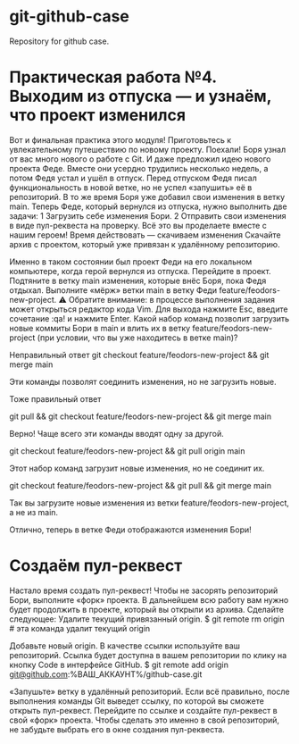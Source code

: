# git-github-case
Repository for github case.



# Практическая работа №4. Выходим из отпуска — и узнаём, что проект изменился

Вот и финальная практика этого модуля! Приготовьтесь к увлекательному путешествию по новому проекту. Поехали!
Боря узнал от вас много нового о работе с Git. И даже предложил идею нового проекта Феде. Вместе они усердно трудились несколько недель, а потом Федя устал и ушёл в отпуск.
Перед отпуском Федя писал функциональность в новой ветке, но не успел «запушить» её в репозиторий. В то же время Боря уже добавил свои изменения в ветку main.
Теперь Феде, который вернулся из отпуска, нужно выполнить две задачи:
1 Загрузить себе изменения Бори.
2 Отправить свои изменения в виде пул-реквеста на проверку.
Всё это вы проделаете вместе с нашим героем!
Время действовать — скачиваем изменения
Скачайте архив с проектом, который уже привязан к удалённому репозиторию.

Именно в таком состоянии был проект Феди на его локальном компьютере, когда герой вернулся из отпуска.
Перейдите в проект.
Подтяните в ветку main изменения, которые внёс Боря, пока Федя отдыхал.
Выполните «мёрж» ветки main в ветку Феди feature/feodors-new-project.
⚠️ Обратите внимание: в процессе выполнения задания может открыться редактор кода Vim. Для выхода нажмите Esc, введите сочетание :qa! и нажмите Enter.
Какой набор команд позволит загрузить новые коммиты Бори в main и влить их в ветку feature/feodors-new-project (при условии, что вы уже находитесь в ветке main)?


Неправильный ответ
git checkout feature/feodors-new-project && git merge main

Эти команды позволят соединить изменения, но не загрузить новые.

Тоже правильный ответ

git pull && git checkout feature/feodors-new-project && git merge main

Верно! Чаще всего эти команды вводят одну за другой.

git checkout feature/feodors-new-project && git pull origin main

Этот набор команд загрузит новые изменения, но не соединит их.

git checkout feature/feodors-new-project && git pull &&  git merge main

Так вы загрузите новые изменения из ветки feature/feodors-new-project, а не из main.

Отлично, теперь в ветке Феди отображаются изменения Бори!

# Создаём пул-реквест
Настало время создать пул-реквест! Чтобы не засорять репозиторий Бори, выполните «форк» проекта. В дальнейшем всю работу вам нужно будет продолжить в проекте, который вы открыли из архива. Сделайте следующее:
Удалите текущий привязанный origin.
 $ git remote rm origin # эта команда удалит текущий origin
  
Добавьте новый origin. В качестве ссылки используйте ваш репозиторий. Ссылка будет доступна в вашем репозитории по клику на кнопку Code в интерфейсе GitHub.
 $ git remote add origin git@github.com:%ВАШ_АККАУНТ%/github-case.git
  
«Запушьте» ветку в удалённый репозиторий. Если всё правильно, после выполнения команды Git выведет ссылку, по которой вы сможете открыть пул-реквест.
Перейдите по ссылке и создайте пул-реквест в свой «форк» проекта. Чтобы сделать это именно в свой репозиторий, не забудьте выбрать его в окне создания пул-реквеста.
